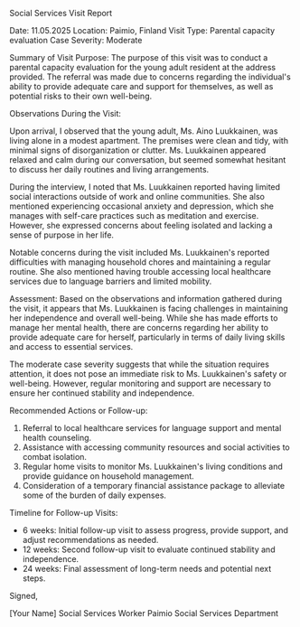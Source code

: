 Social Services Visit Report

Date: 11.05.2025
Location: Paimio, Finland
Visit Type: Parental capacity evaluation
Case Severity: Moderate

Summary of Visit Purpose:
The purpose of this visit was to conduct a parental capacity evaluation for the young adult resident at the address provided. The referral was made due to concerns regarding the individual's ability to provide adequate care and support for themselves, as well as potential risks to their own well-being.

Observations During the Visit:

Upon arrival, I observed that the young adult, Ms. Aino Luukkainen, was living alone in a modest apartment. The premises were clean and tidy, with minimal signs of disorganization or clutter. Ms. Luukkainen appeared relaxed and calm during our conversation, but seemed somewhat hesitant to discuss her daily routines and living arrangements.

During the interview, I noted that Ms. Luukkainen reported having limited social interactions outside of work and online communities. She also mentioned experiencing occasional anxiety and depression, which she manages with self-care practices such as meditation and exercise. However, she expressed concerns about feeling isolated and lacking a sense of purpose in her life.

Notable concerns during the visit included Ms. Luukkainen's reported difficulties with managing household chores and maintaining a regular routine. She also mentioned having trouble accessing local healthcare services due to language barriers and limited mobility.

Assessment:
Based on the observations and information gathered during the visit, it appears that Ms. Luukkainen is facing challenges in maintaining her independence and overall well-being. While she has made efforts to manage her mental health, there are concerns regarding her ability to provide adequate care for herself, particularly in terms of daily living skills and access to essential services.

The moderate case severity suggests that while the situation requires attention, it does not pose an immediate risk to Ms. Luukkainen's safety or well-being. However, regular monitoring and support are necessary to ensure her continued stability and independence.

Recommended Actions or Follow-up:

1. Referral to local healthcare services for language support and mental health counseling.
2. Assistance with accessing community resources and social activities to combat isolation.
3. Regular home visits to monitor Ms. Luukkainen's living conditions and provide guidance on household management.
4. Consideration of a temporary financial assistance package to alleviate some of the burden of daily expenses.

Timeline for Follow-up Visits:
- 6 weeks: Initial follow-up visit to assess progress, provide support, and adjust recommendations as needed.
- 12 weeks: Second follow-up visit to evaluate continued stability and independence.
- 24 weeks: Final assessment of long-term needs and potential next steps.

Signed,

[Your Name]
Social Services Worker
Paimio Social Services Department